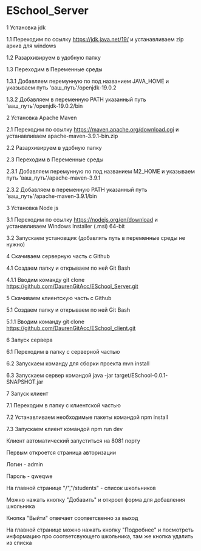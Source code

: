 # ESchool_Server

1 Установка jdk

1.1 Переходим по ссылку https://jdk.java.net/19/ и устанавливаем zip архив для windows

1.2 Разархивируем в удобную папку

1.3 Переходим в Переменные среды

1.3.1 Добавляем перемунную по под названием JAVA_HOME и указываем путь 'ваш_путь'/openjdk-19.0.2

1.3.2 Добавляем в переменную PATH указанный путь 'ваш_путь'/openjdk-19.0.2/bin



2 Установка Apache Maven

2.1 Переходим по ссылку https://maven.apache.org/download.cgi и устанавливаем apache-maven-3.9.1-bin.zip

2.2 Разархивируем в удобную папку

2.3 Переходим в Переменные среды

2.3.1 Добавляем перемунную по под названием M2_HOME и указываем путь 'ваш_путь'/apache-maven-3.9.1

2.3.2 Добавляем в переменную PATH указанный путь 'ваш_путь'/apache-maven-3.9.1/bin



3 Установка Node js

3.1 Переходим по ссылку https://nodejs.org/en/download и устанавливаем Windows Installer (.msi) 64-bit

3.2 Запускаем установщик (добавлять путь в переменные среды не нужно)


4 Скачиваем серверную часть с Github

4.1 Создаем папку и открываем по ней Git Bash

4.1.1 Вводим команду git clone https://github.com/DaurenGitAcc/ESchool_Server.git


5 Скачиваем клиентскую часть с Github

5.1 Создаем папку и открываем по ней Git Bash

5.1.1 Вводим команду git clone https://github.com/DaurenGitAcc/ESchool_client.git


6 Запуск сервера

6.1 Переходим в папку с серверной частью

6.2 Запускаем команду для сборки проекта mvn install

6.3 Запускаем сервер командой java -jar target/ESchool-0.0.1-SNAPSHOT.jar


7 Запуск клиент

7.1 Переходим в папку с клиентской частью

7.2 Устанавливаем необходимые пакеты командой npm install

7.3 Запускаем клиент командой npm run dev 


Клиент автоматический запуститься на 8081 порту


Первым откроется страница авторизации

Логин - admin

Пароль - qweqwe

На главной странице "/","/students" - список школьников

Можно нажать кнопку "Добавить" и откроет форма для добавления школьника

Кнопка "Выйти" отвечает соответсвенно за выход

На главной странице можно нажать кнопку "Подробнее" и посмотреть информацию про соответсвующего школьника, там же кнопка удалить из списка


